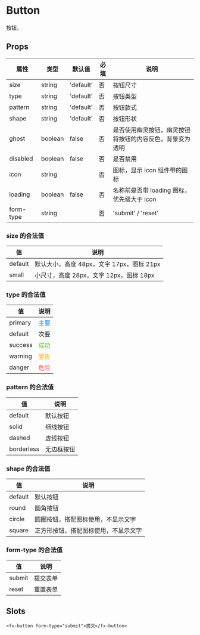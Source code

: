 # Button

按钮。

## Props

| 属性      | 类型    | 默认值    | 必填 | 说明                                                     |
| --------- | ------- | --------- | ---- | -------------------------------------------------------- |
| size      | string  | 'default' | 否   | 按钮尺寸                                                 |
| type      | string  | 'default' | 否   | 按钮类型                                                 |
| pattern   | string  | 'default' | 否   | 按钮款式                                                 |
| shape     | string  | 'default' | 否   | 按钮形状                                                 |
| ghost     | boolean | false     | 否   | 是否使用幽灵按钮，幽灵按钮将按钮的内容反色，背景变为透明 |
| disabled  | boolean | false     | 否   | 是否禁用                                                 |
| icon      | string  |           | 否   | 图标，显示 icon 组件带的图标                             |
| loading   | boolean | false     | 否   | 名称前是否带 loading 图标，优先级大于 icon               |
| form-type | string  |           | 否   | 'submit' / 'reset'                                       |

### size 的合法值

| 值      | 说明                                      |
| ------- | ----------------------------------------- |
| default | 默认大小，高度 48px，文字 17px，图标 21px |
| small   | 小尺寸，高度 28px，文字 12px，图标 18px   |

### type 的合法值

| 值      | 说明                                      |
| ------- | ----------------------------------------- |
| primary | <font color=#1890ff>主要</font>           |
| default | <font color=rgb(4,10,19,0.04)>次要</font> |
| success | <font color=#52c41a>成功</font>           |
| warning | <font color=#faad14>警告</font>           |
| danger  | <font color=#ff4d4f>危险</font>           |

### pattern 的合法值

| 值         | 说明       |
| ---------- | ---------- |
| default    | 默认按钮   |
| solid      | 细线按钮   |
| dashed     | 虚线按钮   |
| borderless | 无边框按钮 |

### shape 的合法值

| 值      | 说明                                 |
| ------- | ------------------------------------ |
| default | 默认按钮                             |
| round   | 圆角按钮                             |
| circle  | 圆圈按钮，搭配图标使用，不显示文字   |
| square  | 正方形按钮，搭配图标使用，不显示文字 |

### form-type 的合法值

| 值     | 说明     |
| ------ | -------- |
| submit | 提交表单 |
| reset  | 重置表单 |

## Slots

```
<fx-button form-type="submit">提交</fx-button>
```
